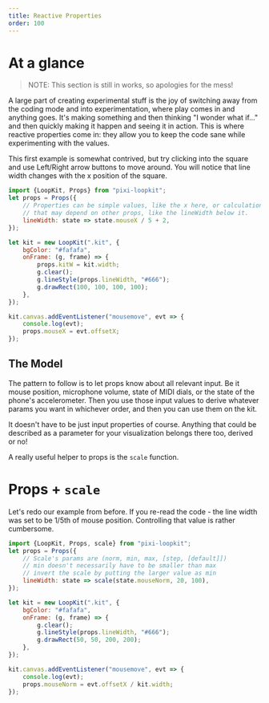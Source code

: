 ```yaml
---
title: Reactive Properties
order: 100
---
```


# At a glance

> NOTE: This section is still in works, so apologies for the mess!

A large part of creating experimental stuff is the joy of switching away from the coding mode and into experimentation, where play comes in and anything goes. It's making something and then thinking "I wonder what if..." and then quickly making it happen and seeing it in action. This is where reactive properties come in: they allow you to keep the code sane while experimenting with the values.

This first example is somewhat contrived, but try clicking into the square and use Left/Right arrow buttons to move around. You will notice that line width changes with the x position of the square.

```javascript
import {LoopKit, Props} from "pixi-loopkit";
let props = Props({
    // Properties can be simple values, like the x here, or calculations
    // that may depend on other props, like the lineWidth below it.
    lineWidth: state => state.mouseX / 5 + 2,
});

let kit = new LoopKit(".kit", {
    bgColor: "#fafafa",
    onFrame: (g, frame) => {
        props.kitW = kit.width;
        g.clear();
        g.lineStyle(props.lineWidth, "#666");
        g.drawRect(100, 100, 100, 100);
    },
});

kit.canvas.addEventListener("mousemove", evt => {
    console.log(evt);
    props.mouseX = evt.offsetX;
});
```

## The Model

The pattern to follow is to let props know about all relevant input. Be it mouse position, microphone volume, state of MIDI dials, or the state of the phone's accelerometer. Then you use those input values to derive whatever params you want in whichever order, and then you can use them on the kit.

It doesn't have to be just input properties of course. Anything that could be described as a parameter for your visualization belongs there too, derived or no!

A really useful helper to props is the `scale` function.

# Props + `scale`

Let's redo our example from before. If you re-read the code - the line width was set to be 1/5th of mouse position. Controlling that value is rather cumbersome.


```javascript
import {LoopKit, Props, scale} from "pixi-loopkit";
let props = Props({
    // Scale's params are (norm, min, max, [step, [default]])
    // min doesn't necessarily have to be smaller than max
    // invert the scale by putting the larger value as min
    lineWidth: state => scale(state.mouseNorm, 20, 100),
});

let kit = new LoopKit(".kit", {
    bgColor: "#fafafa",
    onFrame: (g, frame) => {
        g.clear();
        g.lineStyle(props.lineWidth, "#666");
        g.drawRect(50, 50, 200, 200);
    },
});

kit.canvas.addEventListener("mousemove", evt => {
    console.log(evt);
    props.mouseNorm = evt.offsetX / kit.width;
});
```

